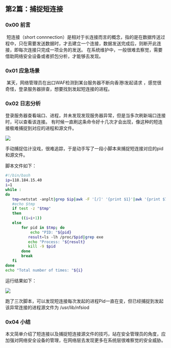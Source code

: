 ## 第2篇：捕捉短连接

### 0x00 前言

​	短连接（short connnection）是相对于长连接而言的概念，指的是在数据传送过程中，只在需要发送数据时，才去建立一个连接，数据发送完成后，则断开此连接，即每次连接只完成一项业务的发送。 在系统维护中，一般很难去察觉，需要借助网络安全设备或者抓包分析，才能够去发现。

### 0x01 应急场景

​	某天，网络管理员在出口WAF检测到某台服务器不断向香港I发起请求 ，感觉很奇怪，登录服务器排查，想要找到发起短连接的进程。

### 0x02 日志分析

​	登录服务器查看端口、进程，并未发现发现服务器异常，但是当多次刷新端口连接时，可以查看该连接。 有时候一直刷这条命令好十几次才会出现，像这种的短连接极难捕捉到对应的进程和源文件。 

![](http://img-upaiyun-own.test.upcdn.net/linux-11-1.png)

手动捕捉估计没戏，很难追踪，于是动手写了一段小脚本来捕捉短连接对应的pid和源文件。

脚本文件如下：

~~~bash
#!/bin/bash
ip=118.184.15.40
i=1
while :
do
   tmp=netstat -anplt|grep $ip|awk -F '[/]' '{print $1}'|awk '{print $7}'
   #echo $tmp
   if test -z "$tmp"
   then
       ((i=i+1)) 
   else
       for pid in $tmp; do
           echo "PID: "${pid}
          result=ls -lh /proc/$pid|grep exe
          echo "Process: "${result}
          kill -9 $pid
       done
       break
   fi 
done
echo "Total number of times: "${i}
~~~

运行结果如下： 

![](http://img-upaiyun-own.test.upcdn.net/linux-11-2.png)

跑了三次脚本，可以发现短连接每次发起的进程Pid一直在变，但已经捕捉到发起该异常连接的进程源文件为 /usr/lib/nfsiod

### 0x04 小结

​	本文简单介绍了短连接以及捕捉短连接源文件的技巧，站在安全管理员的角度，应加强对网络安全设备的管理，在网络层去发现更多在系统层很难察觉的安全威胁。
